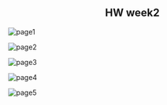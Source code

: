 <center>

HW week2
-

</center>

![page1](https://dsm04pap003files.storage.live.com/y4mFGqaqLfUP0Z_dioC2w3ctD0loqOLUf1AEdyh-aK7bdlABxrOVC6T-2aeH2LcxwvmoTLvr9aq1EAq-X_QcnMbo5Prsv4gyyTsJNFeEHZ0RJV54XSIhamEjFBbO--L9EKrpfJD852PyFwLcioKlsSjLHL40Hk96FAMVLFYYwMz5f35J_tg5CynH8nDVwbtcXzV?width=4032&height=3024&cropmode=none)

![page2](https://dsm04pap003files.storage.live.com/y4mG9J4ftxyuvYHRIKsrCmxWgBlScNkJ1y3OdilbZHXj0KFYyVmZ3lJ0EUxHzvHosZBZaZughgIz2CQ5lzKUf5l4FUelME5f8qUn5r3lf-HM3L5wj0cE5XxGiEZon-u4YJJi0W8QzwtrL_AGyBmCFdShCRT8KcqSdXIYw0Ub7Jd1OR-IuBkFbrH5oIe-zKQvs7Q?width=4032&height=3024&cropmode=none)

![page3](https://dsm04pap003files.storage.live.com/y4m5tA7ezQATNriTv9sX9UQCT8mZIq2Z8O1BPIrBEbtbFlscnMV7fGSPtzl_dTFCz4tmrpmZJc8CR5zco7OnGkEfIfdG7tqrAQnSuyW__jx9OLcy818SIrhd_05JlbIuwZ4IaZ9_2BfWlx0QiPK5E0h_Z_8vZGPuQdEGLy_kJ4tNonuOaVOUZyb02UDPZmKESoM?width=4032&height=3024&cropmode=none)

![page4](https://dsm04pap003files.storage.live.com/y4mYDMMpb1cLNvHIlHjSCipQSMSJvfBmSxoedpXuSiI5W3ilgj_ZQamQlDT8ZjRg55gWOPmn9tlu39SJRkWdu2BnlzE8vFF_FAPK-pNEpMbC_xQUxnkvkmkhFLFEXQ4kV1B0DSDeSMH3WzZ4Hw9Jg_6ZMvJQ_v6nqyjr1_5rWMdNFvikvKpdtCZT2Rfm1BOLt81?width=4032&height=3024&cropmode=none)

![page5](https://dsm04pap003files.storage.live.com/y4mglh5QPuVwfkYf6P0cq4vp--jrbf_Tp5nqmbXb5jaS2IGwJUSPCRXXAXYbzO7sKuiNky4szLiBU3icBodRfTlLDvuG94XaWm9d8-icIK5R0Ws2q5mtDuf7XOCfozqvqQzlMLbGY2lD-1lG6uguT2k3fMDWu0tz69lbHtIMFTXUsImb_w3UA6ehfPxaSW0x9O_?width=4032&height=3024&cropmode=none)
